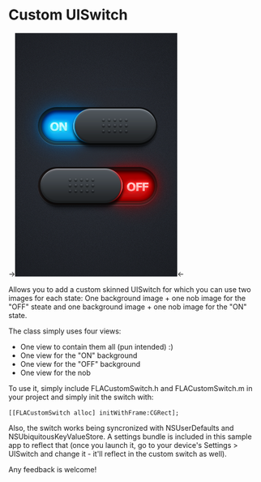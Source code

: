 Custom UISwitch
===============

->![Custom UISwitch](/UISwitch/Default.png?raw=true "Custom UISwitch")<-

Allows you to add a custom skinned UISwitch for which you can use two images for each state:
One background image + one nob image for the "OFF" steate and one background image + one nob image for the "ON" state.

The class simply uses four views:

  - One view to contain them all (pun intended) :)
  - One view for the "ON" background
  - One view for the "OFF" background
  - One view for the nob

To use it, simply include FLACustomSwitch.h and FLACustomSwitch.m in your project and simply init the switch with:

    [[FLACustomSwitch alloc] initWithFrame:CGRect];

Also, the switch works being syncronized with NSUserDefaults and NSUbiquitousKeyValueStore. A settings bundle is included
in this sample app to reflect that (once you launch it, go to your device's Settings > UISwitch and change it - it'll reflect in
the custom switch as well).

Any feedback is welcome!
